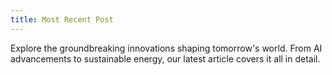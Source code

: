 ```yaml
---
title: Most Recent Post
---
```

Explore the groundbreaking innovations shaping tomorrow's world. From AI advancements to sustainable
energy, our latest article covers it all in detail.